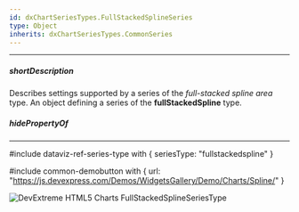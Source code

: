 ```yaml
---
id: dxChartSeriesTypes.FullStackedSplineSeries
type: Object
inherits: dxChartSeriesTypes.CommonSeries
---
```

---
##### shortDescription
Describes settings supported by a series of the *full-stacked spline area* type.
An object defining a series of the **fullStackedSpline** type.

##### hidePropertyOf

---
#include dataviz-ref-series-type with { 
    seriesType: "fullstackedspline"
}

#include common-demobutton with {
    url: "https://js.devexpress.com/Demos/WidgetsGallery/Demo/Charts/Spline/"
}

![DevExtreme HTML5 Charts FullStackedSplineSeriesType](/images/ChartJS/FullStackedSpline.png)